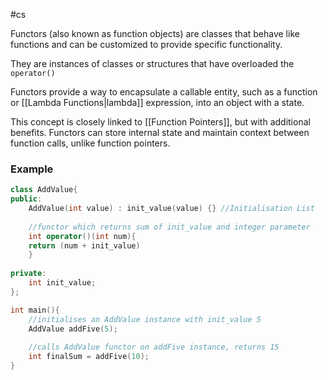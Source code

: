 #cs 

Functors (also known as function objects) are classes that behave like functions and can be customized to provide specific functionality.

They are instances of classes or structures that have overloaded the  `operator()`

Functors provide a way to encapsulate a callable entity, such as a function or [[Lambda Functions|lambda]] expression, into an object with a state.

This concept is closely linked to [[Function Pointers]], but with additional benefits. Functors can store internal state and maintain context between function calls, unlike function pointers.


### Example

```c++
class AddValue{
public:
	AddValue(int value) : init_value(value) {} //Initialisation List
	
	//functor which returns sum of init_value and integer parameter 
	int operator()(int num){
	return (num + init_value)
	}
	
private:
	int init_value;
};

int main(){
	//initialises an AddValue instance with init_value 5
	AddValue addFive(5); 
	
	//calls AddValue functor on addFive instance, returns 15
	int finalSum = addFive(10); 
}
```

